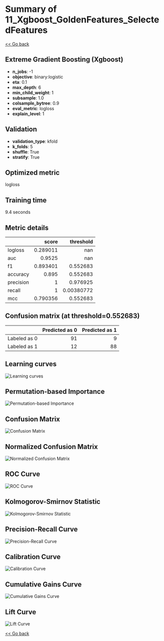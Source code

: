# Summary of 11_Xgboost_GoldenFeatures_SelectedFeatures

[<< Go back](../README.md)


## Extreme Gradient Boosting (Xgboost)
- **n_jobs**: -1
- **objective**: binary:logistic
- **eta**: 0.1
- **max_depth**: 6
- **min_child_weight**: 1
- **subsample**: 1.0
- **colsample_bytree**: 0.9
- **eval_metric**: logloss
- **explain_level**: 1

## Validation
 - **validation_type**: kfold
 - **k_folds**: 5
 - **shuffle**: True
 - **stratify**: True

## Optimized metric
logloss

## Training time

9.4 seconds

## Metric details
|           |    score |    threshold |
|:----------|---------:|-------------:|
| logloss   | 0.289011 | nan          |
| auc       | 0.9525   | nan          |
| f1        | 0.893401 |   0.552683   |
| accuracy  | 0.895    |   0.552683   |
| precision | 1        |   0.976925   |
| recall    | 1        |   0.00380772 |
| mcc       | 0.790356 |   0.552683   |


## Confusion matrix (at threshold=0.552683)
|              |   Predicted as 0 |   Predicted as 1 |
|:-------------|-----------------:|-----------------:|
| Labeled as 0 |               91 |                9 |
| Labeled as 1 |               12 |               88 |

## Learning curves
![Learning curves](learning_curves.png)

## Permutation-based Importance
![Permutation-based Importance](permutation_importance.png)
## Confusion Matrix

![Confusion Matrix](confusion_matrix.png)


## Normalized Confusion Matrix

![Normalized Confusion Matrix](confusion_matrix_normalized.png)


## ROC Curve

![ROC Curve](roc_curve.png)


## Kolmogorov-Smirnov Statistic

![Kolmogorov-Smirnov Statistic](ks_statistic.png)


## Precision-Recall Curve

![Precision-Recall Curve](precision_recall_curve.png)


## Calibration Curve

![Calibration Curve](calibration_curve_curve.png)


## Cumulative Gains Curve

![Cumulative Gains Curve](cumulative_gains_curve.png)


## Lift Curve

![Lift Curve](lift_curve.png)



[<< Go back](../README.md)
